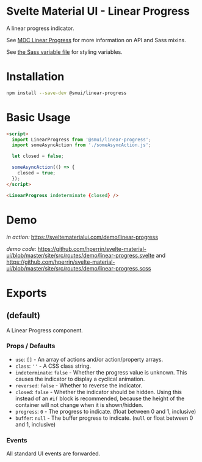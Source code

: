# Svelte Material UI - Linear Progress

A linear progress indicator.

See [MDC Linear Progress](https://material.io/develop/web/components/linear-progress/) for more information on API and Sass mixins.

See [the Sass variable file](https://github.com/material-components/material-components-web/blob/v3.1.1/packages/mdc-linear-progress/_variables.scss) for styling variables.

# Installation

```sh
npm install --save-dev @smui/linear-progress
```

# Basic Usage

```html
<script>
  import LinearProgress from '@smui/linear-progress';
  import someAsyncAction from './someAsyncAction.js';

  let closed = false;

  someAsyncAction(() => {
    closed = true;
  });
</script>

<LinearProgress indeterminate {closed} />
```

# Demo

*in action:* https://sveltematerialui.com/demo/linear-progress

*demo code:* https://github.com/hperrin/svelte-material-ui/blob/master/site/src/routes/demo/linear-progress.svelte and https://github.com/hperrin/svelte-material-ui/blob/master/site/src/routes/demo/linear-progress.scss

# Exports

## (default)

A Linear Progress component.

### Props / Defaults

* `use`: `[]` - An array of actions and/or action/property arrays.
* `class`: `''` - A CSS class string.
* `indeterminate`: `false` - Whether the progress value is unknown. This causes the indicator to display a cyclical animation.
* `reversed`: `false` - Whether to reverse the indicator.
* `closed`: `false` - Whether the indicator should be hidden. Using this instead of an `#if` block is recommended, because the height of the container will not change when it is shown/hidden.
* `progress`: `0` - The progress to indicate. (float between 0 and 1, inclusive)
* `buffer`: `null` - The buffer progress to indicate. (`null` or float between 0 and 1, inclusive)

### Events

All standard UI events are forwarded.
